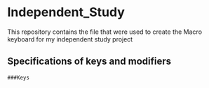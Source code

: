 # Independent_Study
This repository contains the file that were used to create the Macro keyboard for my independent study project


## Specifications of keys and modifiers

	###Keys
